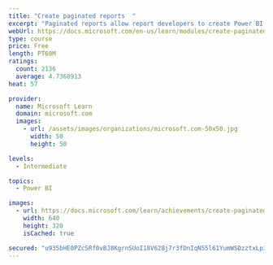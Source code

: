 ```yaml
---
title: "Create paginated reports  "
excerpt: "Paginated reports allow report developers to create Power BI artifacts that have tightly controlled rendering requirements. Paginated reports are ideal for creating sales invoices, receipts, purchase orders, and tabular data. This module will teach you how to create reports, add parameters, and work with tables and charts in paginated reports."
webUrl: https://docs.microsoft.com/en-us/learn/modules/create-paginated-reports-power-bi/
type: course
price: Free
length: PT60M
ratings:
  count: 2136
  average: 4.7368913
heat: 57

provider:
  name: Microsoft Learn
  domain: microsoft.com
  images:
    - url: /assets/images/organizations/microsoft.com-50x50.jpg
      width: 50
      height: 50

levels:
  - Intermediate

topics:
  - Power BI

images:
  - url: https://docs.microsoft.com/learn/achievements/create-paginated-reports-power-bi-social.png
    width: 640
    height: 320
    isCached: true

secured: "u935bHE0PZcSRf0vBJ8KgrnSUoI18V628j7r3fDnIqN55l61YumWSDzztxLp3olDfdVYz/VK9vkv0UoFP8Gyu+ubf4uBievo5w006YpmRg8Oyo7O5gFQ3fZUHPf04Mdbv0JphgwUXQbALiNfOF1PmzIup6S1kKIvvR2M0zUknyJOpmNUSw7RHWcK018BSELX0ORhE19dGZ1Oa/pvugnjI/+f2COzWMr62nWX/i1UK4UP1qsC5CqK1PiGJnhslFs0DhDMfMZzKpTJatK9ib0Nur+W+VjAUZb+sq8ElKSi1Vuvxq5CYMMPFT+xmHoxkoN3f5amhRcNRHe+UvW95K13+zV+Mqy9KOx7u5Z+gsewP54nxvmooZm5fC0q0DH7cF3OtRvwIvTy0hNQPvX9fH6cXgXd8nA5cPT8aMcXEYZaKqc=;cIZ3rbdxtkLVH6l+fRjvcw=="
---
```


